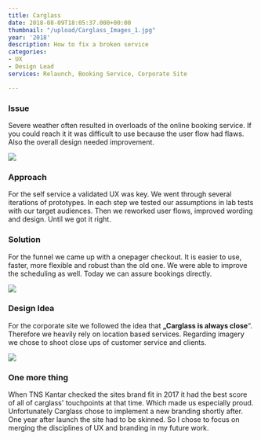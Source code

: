 ```yaml
---
title: Carglass
date: 2018-08-09T18:05:37.000+00:00
thumbnail: "/upload/Carglass_Images_1.jpg"
year: '2018'
description: How to fix a broken service
categories:
- UX
- Design Lead
services: Relaunch, Booking Service, Corporate Site

---
```

### Issue

Severe weather often resulted in overloads of the online booking service. If you could reach it it was difficult to use because the user flow had flaws. Also the overall design needed improvement.

![](/upload/Carglass_Images_2.jpg)

### Approach

<p class="einleser">For the self service a validated UX was key. We went through several iterations of prototypes. In each step we tested our assumptions in lab tests with our target audiences. Then we reworked user flows, improved wording and design. Until we got it right.</p>

### Solution

For the funnel we came up with a onepager checkout. It is easier to use, faster, more flexible and robust than the old one. We were able to improve the scheduling as well. Today we can assure bookings directly.

![](/upload/Carglass_Images_9-1.jpg)

### Design Idea

For the corporate site we followed the idea that **„Carglass is always close**“. Therefore we heavily rely on location based services. Regarding imagery we chose to shoot close ups of customer service and clients.

![](/upload/Carglass_Images_1.jpg)

### One more thing

When TNS Kantar checked the sites brand fit in 2017 it had the best score of all of carglass' touchpoints at that time. Which made us especially proud. Unfortunately Carglass chose to implement a new branding shortly after. One year after launch the site had to be skinned. So I chose to focus on merging the disciplines of UX and branding in my future work.
